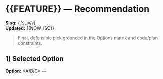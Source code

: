 # {{FEATURE}} — Recommendation

**Slug:** `{{SLUG}}`<br/>
**Updated:** {{NOW_ISO}}

> Final, defensible pick grounded in the Options matrix and code/plan constraints.

## 1) Selected Option
**Option:** <A/B/C> — <title>
**Score (from matrix):** <total/100>
**Why now:** <1–2 sentences tying to user value / risk reduction>

## 2) Rationale (mapped to criteria)
- **Security & Tenancy (25):** <Rules/claims/App Check posture; cross-tenant guarantees>
- **Fit to HLD (20):** <Clean Architecture, BloC MVVM, Genkit-behind-Functions alignment>
- **Delivery Risk (15):** <complexity, unknowns, migration cost; why acceptable>
- **Performance (10):** <p95/p99 outlook; index strategy; cold-start mitigation>
- **Offline/Resilience (10):** <idempotency keys, retries/backoff, offline UX/conflicts>
- **Testability (10):** <emulator coverage, fixtures/contracts, determinism>
- **Cost/Scope (10):** <effort, blast radius, runtime/integrations>

> Tie-breakers & assumptions: <brief bullet(s) if two options were close>

## 3) Impacts & Required Decisions
- **Schema/index changes:** <collections/fields; composite indexes to add>
- **Security Rules/claims:** <new rules/conditions; custom claims propagation>
- **Quotas/entitlements:** <plan gates, limits, enforcement points>
- **Feature flags:** `<flag_name>` (<default>, owner)
- **Integrations:** <Stripe/IAP/other> — configs, webhooks, sandbox receipts
- **Deprecations/migrations:** <any data or API deprecations + path>

## 4) Execution Guidance (high-signal)
- **Backend (Functions/Rules):** <entrypoints, DTO heads, idempotency key, error taxonomy heads>
- **Flutter (Routes/BloCs/Repos):** <screens, blocs, repo contracts, offline behavior>
- **Genkit (if applicable):** <tools/flows, guardrails, input/output schemas>
- **Indexes (must-have):** <list>
- **Observability:** <logs/metrics/traces; correlation fields: traceId, orgId, feature, code>

## 5) Rollout & Safeguards
- **Phasing:** <dev → staging → 1% → 25% → 100% with health checks>
- **Kill-switch:** `<flag_name>` disables <scope>
- **Backout:** <how to revert Rules/indexes/contracts safely>
- **Data safety:** <backfill, migration scripts, validation>

## 6) Residual Risks & Mitigations
| Risk | Impact | Likelihood | Mitigation |
|---|---|---:|---|
| <e.g., index bloat> | High | Med | pre-create composites; contract tests |
| <…> | <…> | <…> | <…> |

## 7) Open Questions
1) <question> — **Owner:** <name> — **Due:** <date>
2) <question> — **Owner:** <name> — **Due:** <date>

## 9) References (top)
{{TOP_REFS}}

